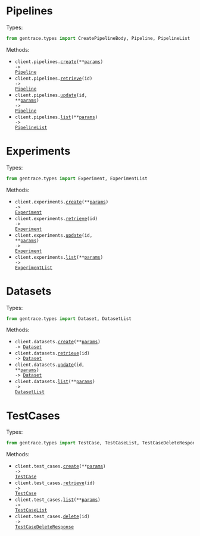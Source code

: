 # Pipelines

Types:

```python
from gentrace.types import CreatePipelineBody, Pipeline, PipelineList
```

Methods:

- <code title="post /v4/pipelines">client.pipelines.<a href="./src/gentrace/resources/pipelines.py">create</a>(\*\*<a href="src/gentrace/types/pipeline_create_params.py">params</a>) -> <a href="./src/gentrace/types/pipeline.py">Pipeline</a></code>
- <code title="get /v4/pipelines/{id}">client.pipelines.<a href="./src/gentrace/resources/pipelines.py">retrieve</a>(id) -> <a href="./src/gentrace/types/pipeline.py">Pipeline</a></code>
- <code title="post /v4/pipelines/{id}">client.pipelines.<a href="./src/gentrace/resources/pipelines.py">update</a>(id, \*\*<a href="src/gentrace/types/pipeline_update_params.py">params</a>) -> <a href="./src/gentrace/types/pipeline.py">Pipeline</a></code>
- <code title="get /v4/pipelines">client.pipelines.<a href="./src/gentrace/resources/pipelines.py">list</a>(\*\*<a href="src/gentrace/types/pipeline_list_params.py">params</a>) -> <a href="./src/gentrace/types/pipeline_list.py">PipelineList</a></code>

# Experiments

Types:

```python
from gentrace.types import Experiment, ExperimentList
```

Methods:

- <code title="post /v4/experiments">client.experiments.<a href="./src/gentrace/resources/experiments.py">create</a>(\*\*<a href="src/gentrace/types/experiment_create_params.py">params</a>) -> <a href="./src/gentrace/types/experiment.py">Experiment</a></code>
- <code title="get /v4/experiments/{id}">client.experiments.<a href="./src/gentrace/resources/experiments.py">retrieve</a>(id) -> <a href="./src/gentrace/types/experiment.py">Experiment</a></code>
- <code title="post /v4/experiments/{id}">client.experiments.<a href="./src/gentrace/resources/experiments.py">update</a>(id, \*\*<a href="src/gentrace/types/experiment_update_params.py">params</a>) -> <a href="./src/gentrace/types/experiment.py">Experiment</a></code>
- <code title="get /v4/experiments">client.experiments.<a href="./src/gentrace/resources/experiments.py">list</a>(\*\*<a href="src/gentrace/types/experiment_list_params.py">params</a>) -> <a href="./src/gentrace/types/experiment_list.py">ExperimentList</a></code>

# Datasets

Types:

```python
from gentrace.types import Dataset, DatasetList
```

Methods:

- <code title="post /v4/datasets">client.datasets.<a href="./src/gentrace/resources/datasets.py">create</a>(\*\*<a href="src/gentrace/types/dataset_create_params.py">params</a>) -> <a href="./src/gentrace/types/dataset.py">Dataset</a></code>
- <code title="get /v4/datasets/{id}">client.datasets.<a href="./src/gentrace/resources/datasets.py">retrieve</a>(id) -> <a href="./src/gentrace/types/dataset.py">Dataset</a></code>
- <code title="post /v4/datasets/{id}">client.datasets.<a href="./src/gentrace/resources/datasets.py">update</a>(id, \*\*<a href="src/gentrace/types/dataset_update_params.py">params</a>) -> <a href="./src/gentrace/types/dataset.py">Dataset</a></code>
- <code title="get /v4/datasets">client.datasets.<a href="./src/gentrace/resources/datasets.py">list</a>(\*\*<a href="src/gentrace/types/dataset_list_params.py">params</a>) -> <a href="./src/gentrace/types/dataset_list.py">DatasetList</a></code>

# TestCases

Types:

```python
from gentrace.types import TestCase, TestCaseList, TestCaseDeleteResponse
```

Methods:

- <code title="post /v4/test-cases">client.test_cases.<a href="./src/gentrace/resources/test_cases.py">create</a>(\*\*<a href="src/gentrace/types/test_case_create_params.py">params</a>) -> <a href="./src/gentrace/types/test_case.py">TestCase</a></code>
- <code title="get /v4/test-cases/{id}">client.test_cases.<a href="./src/gentrace/resources/test_cases.py">retrieve</a>(id) -> <a href="./src/gentrace/types/test_case.py">TestCase</a></code>
- <code title="get /v4/test-cases">client.test_cases.<a href="./src/gentrace/resources/test_cases.py">list</a>(\*\*<a href="src/gentrace/types/test_case_list_params.py">params</a>) -> <a href="./src/gentrace/types/test_case_list.py">TestCaseList</a></code>
- <code title="delete /v4/test-cases/{id}">client.test_cases.<a href="./src/gentrace/resources/test_cases.py">delete</a>(id) -> <a href="./src/gentrace/types/test_case_delete_response.py">TestCaseDeleteResponse</a></code>
